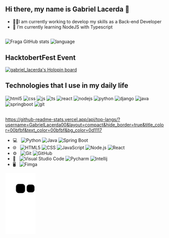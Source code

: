 
## Hi there, my name is Gabriel Lacerda 👋

- 🧑‍💻I am currently working to develop my skills as a Back-end Developer
- 🧠 I’m currently learning NodeJS with Typescript


##
![Fraga GitHub stats](https://github-readme-stats.vercel.app/api?username=GabrielLacerda00&theme=blue-green)
![language](https://github-readme-stats.vercel.app/api/top-langs/?username=GabrielLacerda00&theme=blue-green)


## HacktobertFest Event
[![gabriel_lacerda's Holopin board](https://holopin.io/api/user/board?user=gabriel_lacerda)](https://www.holopin.io/gabriel_lacerda)

## Technologies that I use in my daily life

<div style="display: inline_block">
  <img align="center" alt="html5" src="https://img.shields.io/badge/HTML5-E34F26?style=for-the-badge&logo=html5&logoColor=white" />
  <img align="center" alt="css" src="https://img.shields.io/badge/CSS3-1572B6?style=for-the-badge&logo=css3&logoColor=white" />
  <img align="center" alt="js" src="https://img.shields.io/badge/JavaScript-F7DF1E?style=for-the-badge&logo=javascript&logoColor=black" />
  <img align="center" alt="ts" src="https://img.shields.io/badge/TypeScript-007ACC?style=for-the-badge&logo=typescript&logoColor=white" />
  <img align="center" alt="react" src="https://img.shields.io/badge/React-20232A?style=for-the-badge&logo=react&logoColor=61DAFB" />
  <img align="center" alt="nodejs" src="https://img.shields.io/badge/Node.js-43853D?style=for-the-badge&logo=node.js&logoColor=white" />
  <img align="center" alt="python" src="https://img.shields.io/badge/Python-3776AB?style=for-the-badge&logo=python&logoColor=white" />
  <img align="center" alt="django" src="https://img.shields.io/badge/Django-092E20?style=for-the-badge&logo=django&logoColor=white" />
  <img align="center" alt="java" src="https://img.shields.io/badge/Java-ED8B00?style=for-the-badge&logo=openjdk&logoColor=white" />
  <img align="center" alt="springboot" src="https://img.shields.io/badge/Spring-6DB33F?style=for-the-badge&logo=spring&logoColor=white" />
  <img align="center" alt="git" src="https://img.shields.io/badge/GIT-E44C30?style=for-the-badge&logo=git&logoColor=white" />
</div><br/>



https://github-readme-stats.vercel.app/api/top-langs/?username=GabrielLacerda00&layout=compact&hide_border=true&title_color=00bfbf&text_color=00bfbf&bg_color=0d1117
- 💻 &nbsp;
  ![Python](https://img.shields.io/badge/-Python-333333?style=flat&logo=python)
  ![Java](https://img.shields.io/badge/-Java-333333?style=flat&logo=Java&logoColor=007396)
  ![Spring Boot](https://img.shields.io/badge/-Spring%20Boot-333333?style=flat&logo=Spring%20Boot&logoColor=6DB33F)
- 🌐 &nbsp;
  ![HTML5](https://img.shields.io/badge/-HTML5-333333?style=flat&logo=HTML5)
  ![CSS](https://img.shields.io/badge/-CSS-333333?style=flat&logo=CSS3&logoColor=1572B6)
  ![JavaScript](https://img.shields.io/badge/-JavaScript-333333?style=flat&logo=javascript)
  ![Node.js](https://img.shields.io/badge/-Node.js-333333?style=flat&logo=node.js)
  ![React](https://img.shields.io/badge/-React-333333?style=flat&logo=react)
- ⚙️ &nbsp;
  ![Git](https://img.shields.io/badge/-Git-333333?style=flat&logo=git)
  ![GitHub](https://img.shields.io/badge/-GitHub-333333?style=flat&logo=github)
- 🔧 &nbsp;
  ![Visual Studio Code](https://img.shields.io/badge/-Visual%20Studio%20Code-333333?style=flat&logo=visual-studio-code&logoColor=007ACC)
  ![Pycharm](https://img.shields.io/badge/-Pycharm-333333?style=flat&logo=pycharm&logoColor=ffffff)
  ![Intellij](https://img.shields.io/badge/-Intellij-333333?style=flat&logo=Intellij%20idea&logoColor=007acc)
- 🖥 &nbsp;
  ![Fimga](https://img.shields.io/badge/-Figma-333333?style=flat&logo=figma)


![Snake animation](https://github.com/GabrielLacerda00/GabrielLacerda00/blob/output/github-contribution-grid-snake.svg)
